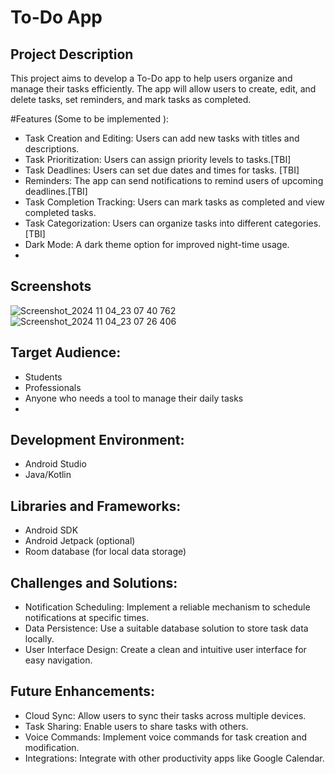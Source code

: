 # To-Do App

## Project Description

This project aims to develop a To-Do app to help users organize and manage their tasks efficiently. The app will allow users to create, edit, and delete tasks, set reminders, and mark tasks as completed.

#Features (Some to be implemented ):

- Task Creation and Editing: Users can add new tasks with titles and descriptions.
- Task Prioritization: Users can assign priority levels to tasks.[TBI]
- Task Deadlines: Users can set due dates and times for tasks. [TBI]
- Reminders: The app can send notifications to remind users of upcoming deadlines.[TBI]
- Task Completion Tracking: Users can mark tasks as completed and view completed tasks.
- Task Categorization: Users can organize tasks into different categories.[TBI]
- Dark Mode: A dark theme option for improved night-time usage.
- 
## Screenshots

![Screenshot_2024 11 04_23 07 40 762](https://github.com/user-attachments/assets/54ad8eb1-b817-4420-9eb6-cb061f5e31d3)
![Screenshot_2024 11 04_23 07 26 406](https://github.com/user-attachments/assets/1d9a7f1a-4a8c-4fc1-bc05-1a99e1603a3f)

## Target Audience:

- Students
- Professionals
- Anyone who needs a tool to manage their daily tasks
- 
## Development Environment:

- Android Studio
- Java/Kotlin

## Libraries and Frameworks:
- Android SDK
- Android Jetpack (optional)
- Room database (for local data storage)


## Challenges and Solutions:

- Notification Scheduling: Implement a reliable mechanism to schedule notifications at specific times.
- Data Persistence: Use a suitable database solution to store task data locally.
- User Interface Design: Create a clean and intuitive user interface for easy navigation.

## Future Enhancements:

- Cloud Sync: Allow users to sync their tasks across multiple devices.
- Task Sharing: Enable users to share tasks with others.
- Voice Commands: Implement voice commands for task creation and modification.
- Integrations: Integrate with other productivity apps like Google Calendar.
